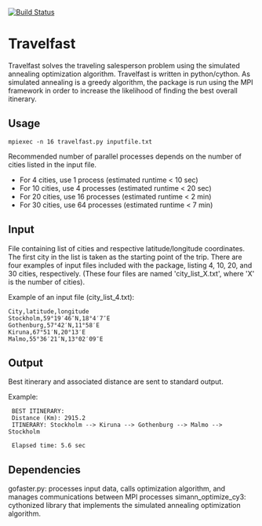 [![Build Status](https://travis-ci.org/LLN273/simulated-annealing.svg?branch=master)](https://travis-ci.org/LLN273/simulated-annealing)


# Travelfast 

Travelfast solves the traveling salesperson problem using the simulated annealing optimization algorithm. Travelfast is written in python/cython.
As simulated annealing is a greedy algorithm, the package is run using the MPI framework in order to increase the likelihood of
finding the best overall itinerary.


## Usage
```
mpiexec -n 16 travelfast.py inputfile.txt
```
Recommended number of parallel processes depends on the number of cities listed in the input file.
- For 4 cities, use 1 process (estimated runtime < 10 sec)
- For 10 cities, use 4 processes (estimated runtime < 20 sec)
- For 20 cities, use 16 processes (estimated runtime < 2 min)
- For 30 cities, use 64 processes (estimated runtime < 7 min)


## Input
File containing list of cities and respective latitude/longitude coordinates. The first city in the list is taken as the starting
point of the trip. There are four examples of input files included with the package, listing 4, 10, 20, and 30 cities, respectively.
(These four files are named 'city_list_X.txt', where 'X' is the number of cities).

Example of an input file (city_list_4.txt):
```
City,latitude,longitude
Stockholm,59°19′46″N,18°4′7″E
Gothenburg,57°42′N,11°58′E
Kiruna,67°51′N,20°13′E
Malmo,55°36′21″N,13°02′09″E
```

## Output
Best itinerary and associated distance are sent to standard output.

Example:
```
 BEST ITINERARY:
 Distance (Km): 2915.2
 ITINERARY: Stockholm --> Kiruna --> Gothenburg --> Malmo --> Stockholm

 Elapsed time: 5.6 sec
```

## Dependencies
gofaster.py: processes input data, calls optimization algorithm, and manages communications between MPI processes
simann_optimize_cy3: cythonized library that implements the simulated annealing optimization algorithm.





